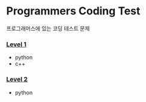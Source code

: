 # Programmers Coding Test

프로그래머스에 있는 코딩 테스트 문제  

### [Level 1](./Level1/README.md)
- python
- c++

### [Level 2](./Level2/README.md)
- python

